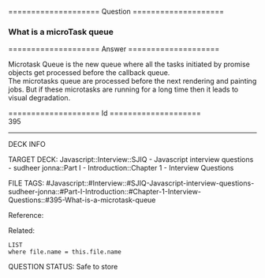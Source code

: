 ==================== Question ====================  

### What is a microTask queue  

==================== Answer ====================  

Microtask Queue is the new queue where all the tasks initiated by promise
objects get processed before the callback queue.  
The microtasks queue are processed before the next rendering and painting jobs.
But if these microtasks are running for a long time then it leads to visual
degradation.

==================== Id ====================  
395

---

DECK INFO

TARGET DECK: Javascript::Interview::SJIQ - Javascript interview questions - sudheer jonna::Part I - Introduction::Chapter 1 - Interview Questions

FILE TAGS: #Javascript::#Interview::#SJIQ-Javascript-interview-questions-sudheer-jonna::#Part-I-Introduction::#Chapter-1-Interview-Questions::#395-What-is-a-microtask-queue

Reference:

Related:

```dataview
LIST
where file.name = this.file.name
```

QUESTION STATUS: Safe to store
